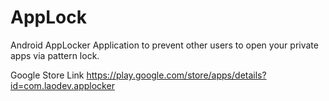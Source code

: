 # AppLock

Android AppLocker Application to prevent other users to open your private apps via pattern lock.

Google Store Link
https://play.google.com/store/apps/details?id=com.laodev.applocker

